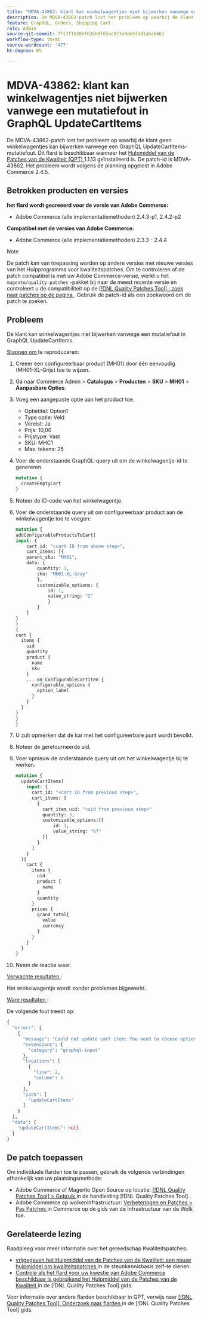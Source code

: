 ```yaml
---
title: "MDVA-43862: klant kan winkelwagentjes niet bijwerken vanwege een mutatiefout in GraphQL UpdateCartItems"
description: De MDVA-43862-patch lost het probleem op waarbij de klant geen winkelwagentjes kan bijwerken vanwege een GraphQL UpdateCartItems-mutatiefout. Deze patch is beschikbaar wanneer [Quality Patches Tool (QPT)] (https://experienceleague.adobe.com/en/docs/commerce-knowledge-base/kb/announcements/commerce-announcements/magento-quality-patches-released-new-tool-to-self-serve-quality-patches) 1.1.13 is geïnstalleerd. De patch-id is MDVA-43862. Het probleem wordt volgens de planning opgelost in Adobe Commerce 2.4.5.
feature: GraphQL, Orders, Shopping Cart
role: Admin
source-git-commit: 7f17f1b286f635b8f65ac877e9de5f1d1a6a6461
workflow-type: tm+mt
source-wordcount: '477'
ht-degree: 0%

---
```


# MDVA-43862: klant kan winkelwagentjes niet bijwerken vanwege een mutatiefout in GraphQL UpdateCartItems

De MDVA-43862-patch lost het probleem op waarbij de klant geen winkelwagentjes kan bijwerken vanwege een GraphQL UpdateCartItems-mutatiefout. Dit flard is beschikbaar wanneer het [ Hulpmiddel van de Patches van de Kwaliteit (QPT) ](https://experienceleague.adobe.com/en/docs/commerce-knowledge-base/kb/announcements/commerce-announcements/magento-quality-patches-released-new-tool-to-self-serve-quality-patches) 1.1.13 geïnstalleerd is. De patch-id is MDVA-43862. Het probleem wordt volgens de planning opgelost in Adobe Commerce 2.4.5.

## Betrokken producten en versies

**het flard wordt gecreeerd voor de versie van Adobe Commerce:**

* Adobe Commerce (alle implementatiemethoden) 2.4.3-p1, 2.4.2-p2

**Compatibel met de versies van Adobe Commerce:**

* Adobe Commerce (alle implementatiemethoden) 2.3.3 - 2.4.4

>[!NOTE]
>
>De patch kan van toepassing worden op andere versies met nieuwe versies van het Hulpprogramma voor kwaliteitspatches. Om te controleren of de patch compatibel is met uw Adobe Commerce-versie, werkt u het `magento/quality-patches` -pakket bij naar de meest recente versie en controleert u de compatibiliteit op de [[!DNL Quality Patches Tool] : zoek naar patches op de pagina ](https://experienceleague.adobe.com/en/docs/commerce-knowledge-base/kb/announcements/commerce-announcements/magento-quality-patches-released-new-tool-to-self-serve-quality-patches) . Gebruik de patch-id als een zoekwoord om de patch te zoeken.

## Probleem

De klant kan winkelwagentjes niet bijwerken vanwege een mutatiefout in GraphQL UpdateCartItems.

<u> Stappen om </u> te reproduceren:

1. Creeer een configureerbaar product (MH01) door één eenvoudig (MH01-XL-Grijs) toe te wijzen.
1. Ga naar Commerce Admin > **Catalogus** > **Producten** > **SKU** > **MH01** > **Aanpasbare Opties**.
1. Voeg een aangepaste optie aan het product toe.
   * Optietitel: Option1
   * Type optie: Veld
   * Vereist: Ja
   * Prijs: 10,00
   * Prijstype: Vast
   * SKU: MHC1
   * Max. tekens: 25
1. Voer de onderstaande GraphQL-query uit om de winkelwagentje-id te genereren.

   ```GraphQL
   mutation {
     createEmptyCart
   }
   ```

1. Noteer de ID-code van het winkelwagentje.
1. Voer de onderstaande query uit om configureerbaar product aan de winkelwagentje toe te voegen:

   ```GraphQL
   mutation {
   addConfigurableProductsToCart(
   input: {
       cart_id: "<cart ID from above step>",
       cart_items: [{
       parent_sku: "MH01",
       data: {
           quantity: 1,
           sku: "MH01-XL-Gray"
           },
           customizable_options: {
               id: 1,
               value_string: "2"
               }
           }
       ]
   }
   )
   {
   cart {
     items {
       uid
       quantity
       product {
         name
         sku
       }
       ... on ConfigurableCartItem {
         configurable_options {
           option_label
         }
       }
     }
   }
   }
   }
   ```

1. U zult opmerken dat de kar met het configureerbare punt wordt bevolkt.
1. Noteer de geretourneerde uid.
1. Voer opnieuw de onderstaande query uit om het winkelwagentje bij te werken.

   ```GraphQL
   mutation {
     updateCartItems(
       input: {
         cart_id: "<cart ID from previous step>",
         cart_items: [
           {
             cart_item_uid: "<uid from previous step>"
             quantity: 3,
             customizable_options:[{
                 id: 1,
                 value_string: "67"
             }]
           }
         ]
       }
     ){
       cart {
         items {
           uid
           product {
             name
           }
           quantity
         }
         prices {
           grand_total{
             value
             currency
           }
         }
       }
     }
   }
   ```

1. Neem de reactie waar.

<u> Verwachte resultaten </u>:

Het winkelwagentje wordt zonder problemen bijgewerkt.

<u> Ware resultaten </u>:

De volgende fout treedt op:

```GraphQL
{
  "errors": [
    {
      "message": "Could not update cart item: You need to choose options for your item.",
      "extensions": {
        "category": "graphql-input"
      },
      "locations": [
        {
          "line": 2,
          "column": 3
        }
      ],
      "path": [
        "updateCartItems"
      ]
    }
  ],
  "data": {
    "updateCartItems": null
  }
}
```

## De patch toepassen

Om individuele flarden toe te passen, gebruik de volgende verbindingen afhankelijk van uw plaatsingsmethode:

* Adobe Commerce of Magento Open Source op locatie: [[!DNL Quality Patches Tool]  > Gebruik ](/help/tools/quality-patches-tool/usage.md) in de handleiding [!DNL Quality Patches Tool] .
* Adobe Commerce op wolkeninfrastructuur: [ Verbeteringen en Patches > Pas Patches ](https://experienceleague.adobe.com/docs/commerce-cloud-service/user-guide/develop/upgrade/apply-patches.html) in Commerce op de gids van de Infrastructuur van de Wolk toe.

## Gerelateerde lezing

Raadpleeg voor meer informatie over het gereedschap Kwaliteitspatches:

* [ vrijgegeven het Hulpmiddel van de Patches van de Kwaliteit: een nieuw hulpmiddel om kwaliteitspatches ](https://experienceleague.adobe.com/en/docs/commerce-knowledge-base/kb/announcements/commerce-announcements/magento-quality-patches-released-new-tool-to-self-serve-quality-patches) in de steunkennisbasis zelf-te dienen.
* [ Controle als het flard voor uw kwestie van Adobe Commerce beschikbaar is gebruikend het Hulpmiddel van de Patches van de Kwaliteit ](/help/tools/quality-patches-tool/patches-available-in-qpt/check-patch-for-magento-issue-with-magento-quality-patches.md) in de [!DNL Quality Patches Tool] gids.

Voor informatie over andere flarden beschikbaar in QPT, verwijs naar [[!DNL Quality Patches Tool]: Onderzoek naar flarden ](https://experienceleague.adobe.com/tools/commerce-quality-patches/index.html) in de [!DNL Quality Patches Tool] gids.
